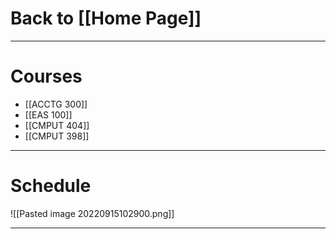 # Back to [[Home Page]]
___
#  Courses
- [[ACCTG 300]]
- [[EAS 100]]
- [[CMPUT 404]]
- [[CMPUT 398]]
___
# Schedule
![[Pasted image 20220915102900.png]]
___